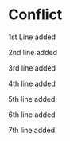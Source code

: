 # Conflict

1st Line added

2nd line added


3rd line added

4th line added


5th line added


6th line added

7th line added

